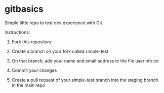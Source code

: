 # gitbasics

Simple little repo to test dev experience with Git

Instructions:

1) Fork this repository

2) Create a branch on your fork called simple-test

3) On that branch, add your name and email address to the file userinfo.txt

4) Commit your changes

5) Create a pull request of your simple-test branch into the staging branch in the main repo
